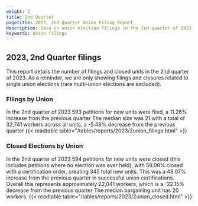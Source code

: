 ```yaml
---
weight: 2
title: 2nd Quarter
pagetitle: 2023, 2nd Quarter Union Filing Report
description: Data on union election filings in the 2nd quarter of 2023
keywords: union filings
---
```


## 2023, 2nd Quarter filings

This report details the number of filings and closed units in the 2nd quarter of 2023. As a reminder, we are only showing filings and closures related to single union elections (rare multi-union elections are excluded).

### Filings by Union
In the 2nd quarter of 2023 593 petitions for new units were filed, a 11.26% increase from the previous quarter The median size was 21 with a total of 32,741 workers across all units, a -5.48% decrease from the previous quarter
{{< readtable table="/tables/reports/2023/2union_filings.html" >}}

### Closed Elections by Union
In the 2nd quarter of 2023 594 petitions for new units were closed (this includes petitions where no election was ever held), with 58.08% closed with a certification order, creating 345 total new units. This was a 48.07% increase from the previous quarter in successful union certifications. Overall this represents approximately 22,041 workers, which is a -22.15% decrease from the previous quarter The median bargaining unit has 20 workers.
{{< readtable table="/tables/reports/2023/2union_closed.html" >}}

